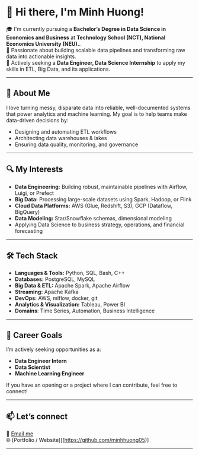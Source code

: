# 👋 Hi there, I'm Minh Huong!

🎓 I'm currently pursuing a **Bachelor’s Degree in Data Science in Economics and Business** at **Technology School (NCT), National Economics University (NEU).**.  
🔎 Passionate about building scalable data pipelines and transforming raw data into actionable insights.  
🌱 Actively seeking a **Data Engineer, Data Science Internship** to apply my skills in ETL, Big Data, and its applications.

---

## 🚀 About Me

I love turning messy, disparate data into reliable, well-documented systems that power analytics and machine learning. My goal is to help teams make data-driven decisions by:

- Designing and automating ETL workflows  
- Architecting data warehouses & lakes  
- Ensuring data quality, monitoring, and governance  

---

## 🔍 My Interests

- **Data Engineering:** Building robust, maintainable pipelines with Airflow, Luigi, or Prefect  
- **Big Data:** Processing large-scale datasets using Spark, Hadoop, or Flink  
- **Cloud Data Platforms:** AWS (Glue, Redshift, S3), GCP (Dataflow, BigQuery)  
- **Data Modeling:** Star/Snowflake schemas, dimensional modeling
- Applying Data Science to business strategy, operations, and financial forecasting

---

## 🛠️ Tech Stack

- **Languages & Tools:** Python, SQL, Bash, C++
- **Databases:** PostgreSQL, MySQL
- **Big Data & ETL:** Apache Spark, Apache Airflow 
- **Streaming:** Apache Kafka
- **DevOps:** AWS, mlflow, docker, git  
- **Analytics & Visualization:** Tableau, Power BI
- **Domains**: Time Series, Automation, Business Intelligence

---

## 💼 Career Goals

I’m actively seeking opportunities as a:

- **Data Engineer Intern**
- **Data Scientist**  
- **Machine Learning Engineer**  


If you have an opening or a project where I can contribute, feel free to connect!

---

## 📫 Let’s connect

📧 [Email me](mailto:[minhhuon05.work@gmail.com])  
🌐 [Portfolio / Website][(https://github.com/minhhuong05)]

---

<!-- ⚡️ Fun fact: I once processed 1TB of clickstream data in under 10 minutes! -->

<!--
### How to use

1. Rename this file to `README.md` in your GitHub profile repository.
2. Update all `[placeholders]` with your personal info.
3. Commit & push—you’re all set!
-->


